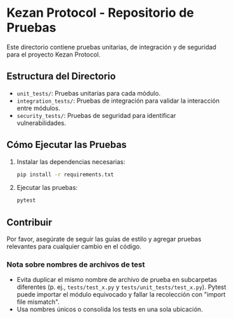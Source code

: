 # Kezan Protocol - Repositorio de Pruebas

Este directorio contiene pruebas unitarias, de integración y de seguridad para el proyecto Kezan Protocol.

## Estructura del Directorio

- `unit_tests/`: Pruebas unitarias para cada módulo.
- `integration_tests/`: Pruebas de integración para validar la interacción entre módulos.
- `security_tests/`: Pruebas de seguridad para identificar vulnerabilidades.

## Cómo Ejecutar las Pruebas

1. Instalar las dependencias necesarias:
   ```bash
   pip install -r requirements.txt
   ```

2. Ejecutar las pruebas:
   ```bash
   pytest
   ```

## Contribuir

Por favor, asegúrate de seguir las guías de estilo y agregar pruebas relevantes para cualquier cambio en el código.

### Nota sobre nombres de archivos de test
- Evita duplicar el mismo nombre de archivo de prueba en subcarpetas diferentes (p. ej., `tests/test_x.py` y `tests/unit_tests/test_x.py`). Pytest puede importar el módulo equivocado y fallar la recolección con "import file mismatch".
- Usa nombres únicos o consolida los tests en una sola ubicación.
